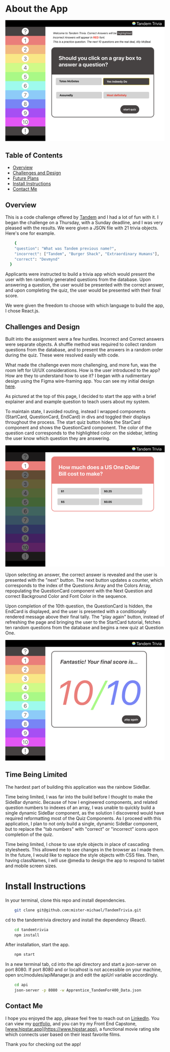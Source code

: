 # About the App
![StartCard](src/assets/StartCard.png)

## Table of Contents
  * [Overview](#overview)
  * [Challenges and Design](#challenges-and-design)
  * [Future Plans](#time-being-limited)
  * [Install Instructions](#install-instructions)
  * [Contact Me](#contact-me)

## Overview
This is a code challenge offered by [Tandem](https://madeintandem.com/) and I had a lot of fun with it. I began the challenge on a Thursday, with a Sunday deadline, and I was very pleased with the results. We were given a JSON file with 21 trivia objects. Here's one for example.

```sh
    {
    "question": "What was Tandem previous name?",
    "incorrect": ["Tandem", "Burger Shack", "Extraordinary Humans"],
    "correct": "Devmynd"
  }
```

Applicants were instructed to build a trivia app which would present the user with ten randomly generated questions from the database. Upon answering a question, the user would be presented with the correct answer, and upon completing the quiz, the user would be presented with their final score.

We were given the freedom to choose with which language to build the app, I chose React.js.

## Challenges and Design

Built into the assignment were a few hurdles. Incorrect and Correct answers were separate objects. A shuffle method was required to collect random questions from the database, and to present the answers in a random order during the quiz. These were resolved easily with code.

What made the challenge even more challenging, and more fun, was the room left for UI/UX considerations. How is the user introduced to the app? How are they to understand how to use it? I began with a rudimentary design using the Figma wire-framing app. You can see my initial design [here](https://www.figma.com/file/mc2V813T0JTI2aOWRKALgz/TandemTrivia?node-id=0%3A1).

As pictured at the top of this page, I decided to start the app with a brief explainer and and example question to teach users about my system.

To maintain state, I avoided routing, instead I wrapped components (StartCard, QuestionCard, EndCard) in divs and toggled their displays throughout the process. The start quiz button hides the StarCard component and shows the QuestionCard component. The color of the question card corresponds to the highlighted color on the sidebar, letting the user know which question they are answering. 

![QuestionCard](src/assets/QuestionCard1.png)

Upon selecting an answer, the correct answer is revealed and the user is presented with the "next" button. The next button updates a counter, which corresponds to the index of the Questions Array and the Colors Array, repopulating the QuestionCard component with the Next Question and correct Background Color and Font Color in the sequence.

Upon completion of the 10th question, the QuestionCard is hidden, the EndCard is displayed, and the user is presented with a conditionally rendered message above their final tally. The "play again" button, instead of refreshing the page and bringing the user to the StartCard tutorial, fetches ten random questions from the database and begins a new quiz at Question One.

![EndCard](src/assets/EndCard.png)

## Time Being Limited

The hardest part of building this application was the rainbow SideBar. 

Time being limited, I was far into the build before I thought to make the SideBar dynamic. Because of how I engineered components, and related question numbers to indexes of an array, I was unable to quickly build a single dynamic SideBar component, as the solution I discovered would have required reformatting most of the Quiz Components. As I proceed with this application, I plan to not only build a single, dynamic SideBar component, but to replace the "tab numbers" with "correct" or "incorrect" icons upon completion of the quiz.

Time being limited, I chose to use style objects in place of cascading stylesheets. This allowed me to see changes in the browser as I made them. In the future, I would like to replace the style objects with CSS files. Then, having classNames, I will use @media to design the app to respond to tablet and mobile screen sizes.

# Install Instructions

In your terminal, clone this repo and install dependencies.
```sh
    git clone git@github.com:mister-michael/TandemTrivia.git
```
cd to the tandemtrivia directory and install the dependency (React).
```sh
    cd tandemtrivia
    npm install
```
After installation, start the app.
```sh
    npm start
```
In a new terminal tab, cd into the api directory and start a json-server on port 8080. If port 8080 and or localhost is not accessible on your machine, open src/modules/apiManager.js and edit the apiUrl variable accordingly.
```sh
    cd api
    json-server -p 8080 -w Apprentice_TandemFor400_Data.json
```

## Contact Me

I hope you enjoyed the app, please feel free to reach out on [LinkedIn](https://www.linkedin.com/in/michaelclarknashville/). You can view my [portfolio](https://www.michaelclarknashville.com/), and you can try my Front End Capstone, [www.hipstar.app](https://www.hipstar.app), a functional movie rating site which connects user based on their least favorite films.

Thank you for checking out the app!








